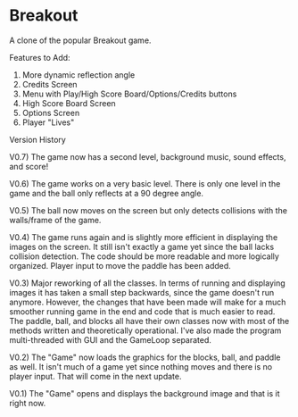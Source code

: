 # Breakout
A clone of the popular Breakout game.

Features to Add:

1) More dynamic reflection angle
2) Credits Screen
3) Menu with Play/High Score Board/Options/Credits buttons
4) High Score Board Screen
5) Options Screen
6) Player "Lives"

Version History

V0.7) The game now has a second level, background music, sound effects, and score!

V0.6) The game works on a very basic level. There is only one level in the game and the ball only reflects at a 90 degree angle.

V0.5) The ball now moves on the screen but only detects collisions with the walls/frame of the game.

V0.4) The game runs again and is slightly more efficient in displaying the images on the screen. It still isn't exactly a game yet since the ball lacks collision detection. The code should be more readable and more logically organized. Player input to move the paddle has been added.

V0.3) Major reworking of all the classes. In terms of running and displaying images it has taken a small step backwards, since the game doesn't run anymore. However, the changes that have been made will make for a much smoother running game in the end and code that is much easier to read. The paddle, ball, and blocks all have their own classes now with most of the methods written and theoretically operational. I've also made the program multi-threaded with GUI and the GameLoop separated.

V0.2) The "Game" now loads the graphics for the blocks, ball, and paddle as well. It isn't much of a game yet since nothing moves and there is no player input. That will come in the next update.

V0.1) The "Game" opens and displays the background image and that is it right now.
